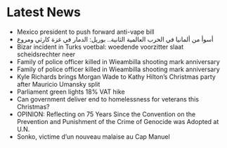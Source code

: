 # Latest News
-  Mexico president to push forward anti-vape bill
-  أسوأ من ألمانيا في الحرب العالمية الثانية.. بوريل: الدمار في غزة كارثي ومروع
-  Bizar incident in Turks voetbal: woedende voorzitter slaat scheidsrechter neer
-  Family of police officer killed in Wieambilla shooting mark anniversary
-  Family of police officer killed in Wieambilla shooting mark anniversary
-  Kyle Richards brings Morgan Wade to Kathy Hilton’s Christmas party after Mauricio Umansky split
-  Parliament green lights 18% VAT hike
-  Can government deliver end to homelessness for veterans this Christmas?
-  OPINION: Reflecting on 75 Years Since the Convention on the Prevention and Punishment of the Crime of Genocide was Adopted at U.N.
-  Sonko, victime d’un nouveau malaise au Cap Manuel
